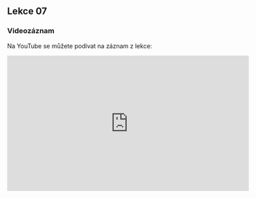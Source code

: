 Lekce 07
----------------

### Videozáznam

Na YouTube se můžete podívat na záznam z lekce:

<iframe width="560" height="315"
	src="https://www.youtube.com/embed/y1uMJ7J8m6E"
	frameborder="0"
	allowfullscreen></iframe>